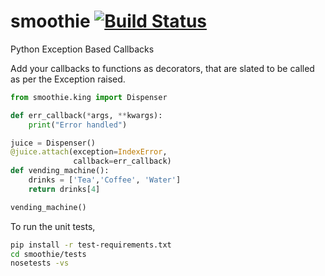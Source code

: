 # smoothie [![Build Status](https://api.travis-ci.org/TheSriram/smoothie.png)](https://travis-ci.org/TheSriram/smoothie)
Python Exception Based Callbacks

Add your callbacks to functions as decorators, that are slated to be called as per the Exception raised.

```python
from smoothie.king import Dispenser

def err_callback(*args, **kwargs):
    print("Error handled")

juice = Dispenser()
@juice.attach(exception=IndexError,
              callback=err_callback)
def vending_machine():
    drinks = ['Tea','Coffee', 'Water']
    return drinks[4]

vending_machine()
```

To run the unit tests,

 ```bash
 pip install -r test-requirements.txt
 cd smoothie/tests
 nosetests -vs
 ```
